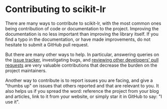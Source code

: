 # Contributing to scikit-lr

There are many ways to contribute to scikit-lr, with the most common ones being
contribution of code or documentation to the project. Improving the documentation
is no less important than improving the library itself. If you find a typo in the
documentation, or have made improvements, do not hesitate to submit a GitHub pull request.

But there are many other ways to help. In particular, answering queries on the
[issue tracker](https://github.com/alfaro96/scikit-lr/issues), investigating bugs,
and [reviewing other developers' pull requests](https://github.com/alfaro96/scikit-lr/pulls)
are very valuable contributions that decrease the burden on the project maintainers.

Another way to contribute is to report issues you are facing, and give a "thumbs up" on
issues that others reported and that are relevant to you. It also helps us if you spread
the word: reference the project from your blog and articles, link to it from your website,
or simply star it in GitHub to say: "I use it".
